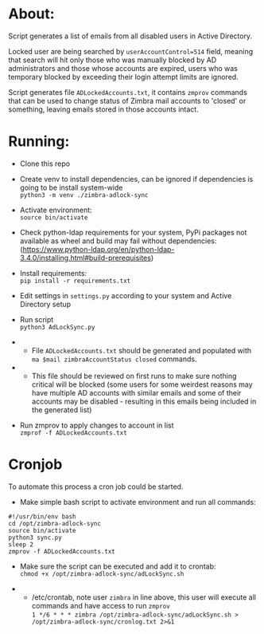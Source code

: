 # About:
Script generates a list of emails from all disabled users in Active Directory.

Locked user are being searched by `userAccountControl=514` field, meaning that search will hit only those who was manually blocked by AD administrators and those whose accounts are expired, users who was temporary blocked by exceeding their login attempt limits are ignored.

Script generates file `ADLockedAccounts.txt`, it contains `zmprov` commands that can be used to change status of Zimbra mail accounts to 'closed' or something, leaving emails stored in those accounts intact.

# Running:

* Clone this repo

* Create venv to install dependencies, can be ignored if dependencies is going to be install system-wide   
`python3 -m venv ./zimbra-adlock-sync`
* Activate environment:   
`source bin/activate`

* Check python-ldap requirements for your system, PyPi packages not available as wheel and build may fail without dependencies:   
(https://www.python-ldap.org/en/python-ldap-3.4.0/installing.html#build-prerequisites)

* Install requirements:   
`pip install -r requirements.txt`
* Edit settings in `settings.py` according to your system and Active Directory setup
* Run script   
`python3 AdLockSync.py`   
* * File `ADLockedAccounts.txt` should be generated and populated with `ma $mail zimbraAccountStatus closed` commands.
* * This file should be reviewed on first runs to make sure nothing critical will be blocked (some users for some weirdest reasons may have multiple AD accounts with similar emails and some of their accounts may be disabled - resulting in this emails being included in the generated list)

* Run zmprov to apply changes to account in list   
`zmprof -f ADLockedAccounts.txt`


# Cronjob
To automate this process a cron job could be started.

* Make simple bash script to activate environment and run all commands:   
```
#!/usr/bin/env bash
cd /opt/zimbra-adlock-sync
source bin/activate
python3 sync.py
sleep 2
zmprov -f ADLockedAccounts.txt
```

* Make sure the script can be executed and add it to crontab:   
`chmod +x /opt/zimbra-adlock-sync/adLockSync.sh`

* - /etc/crontab, note user `zimbra` in line above, this user will execute all commands and have access to run `zmprov`   
```1 */6 * * * zimbra /opt/zimbra-adlock-sync/adLockSync.sh > /opt/zimbra-adlock-sync/cronlog.txt 2>&1```